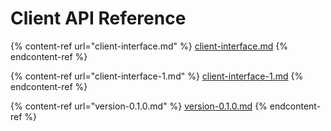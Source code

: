 # Client API Reference

{% content-ref url="client-interface.md" %}
[client-interface.md](client-interface.md)
{% endcontent-ref %}

{% content-ref url="client-interface-1.md" %}
[client-interface-1.md](client-interface-1.md)
{% endcontent-ref %}

{% content-ref url="version-0.1.0.md" %}
[version-0.1.0.md](version-0.1.0.md)
{% endcontent-ref %}
